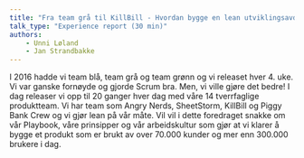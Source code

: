 ```yaml
---
title: "Fra team grå til KillBill - Hvordan bygge en lean utviklingsavdeling"
talk_type: "Experience report (30 min)"
authors:
    - Unni Løland
    - Jan Strandbakke
---
```

I 2016 hadde vi team blå, team grå og team grønn og vi releaset hver 4. uke. Vi var ganske fornøyde og gjorde Scrum bra. Men, vi ville gjøre det bedre! I dag releaser vi opp til 20 ganger hver dag med våre 14 tverrfaglige produktteam. Vi har team som Angry Nerds, SheetStorm, KillBill og Piggy Bank Crew og vi gjør lean på vår måte. Vil vil i dette foredraget snakke om vår Playbook, våre prinsipper og vår arbeidskultur som gjør at vi klarer å bygge et produkt som er brukt av over 70.000 kunder og mer enn 300.000 brukere i dag. 
